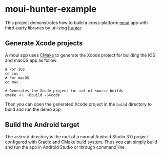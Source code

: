 # moui-hunter-example

This project demonstrates how to build a cross-platform [moui](https://github.com/ollix/moui) app with third-party libraries by utilizing [hunter](https://github.com/ruslo/hunter).

## Generate Xcode projects

A moui app uses [CMake](https://cmake.org) to generate the Xcode project for
building the iOS and macOS app as follow:

    # For iOS
    cd ios
    # For macOS
    cd mac

    # Generates the Xcode project for out-of-source builds
    cmake -H. -Bbuild -GXcode

Then you can open the generated Xcode project in the `build` directory to build
and run the demo app.

## Build the Android target

The `android` directory is the root of a normal Android Studio 3.0 project configured with Gradle and CMake build system. Thus you can simply build and
run the app in Android Studio or through command line.

